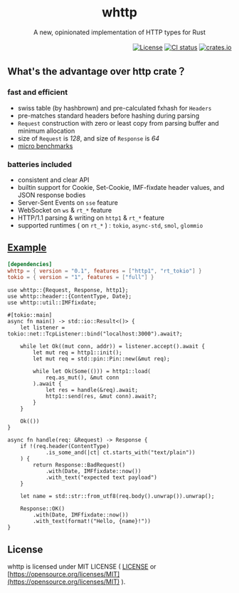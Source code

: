 <div align="center">
    <h1>whttp</h1>
    A new, opinionated implementation of HTTP types for Rust
</div>

<br>

<div align="right">
    <a href="https://github.com/ohkami-rs/whttp/blob/main/LICENSE"><img alt="License" src="https://img.shields.io/crates/l/whttp.svg" /></a>
    <a href="https://github.com/ohkami-rs/whttp/actions"><img alt="CI status" src="https://github.com/ohkami-rs/whttp/actions/workflows/CI.yml/badge.svg"/></a>
    <a href="https://crates.io/crates/whttp"><img alt="crates.io" src="https://img.shields.io/crates/v/whttp" /></a>
</div>

## What's the advantage over http crate？

### fast and efficient

* swiss table (by hashbrown) and pre-calculated fxhash for `Headers`
* pre-matches standard headers before hashing during parsing
* `Request` construction with zero or least copy from parsing buffer and minimum allocation
* size of `Request` is *128*, and size of `Response` is *64*
* [micro benchmarks](https://github.com/ohkami-rs/whttp/blob/main/benches)

### batteries included

* consistent and clear API
* builtin support for Cookie, Set-Cookie, IMF-fixdate header values, and JSON response bodies
* Server-Sent Events on `sse` feature
* WebSocket on `ws` & `rt_*` feature
* HTTP/1.1 parsing & writing on `http1` & `rt_*` feature
* supported runtimes ( on `rt_*` ) : `tokio`, `async-std`, `smol`, `glommio`

## [Example](https://github.com/ohkami-rs/whttp/blob/main/example)

```toml
[dependencies]
whttp = { version = "0.1", features = ["http1", "rt_tokio"] }
tokio = { version = "1", features = ["full"] }
```
```rust,no_run
use whttp::{Request, Response, http1};
use whttp::header::{ContentType, Date};
use whttp::util::IMFfixdate;

#[tokio::main]
async fn main() -> std::io::Result<()> {
    let listener = tokio::net::TcpListener::bind("localhost:3000").await?;

    while let Ok((mut conn, addr)) = listener.accept().await {
        let mut req = http1::init();
        let mut req = std::pin::Pin::new(&mut req);

        while let Ok(Some(())) = http1::load(
            req.as_mut(), &mut conn
        ).await {
            let res = handle(&req).await;
            http1::send(res, &mut conn).await?;
        }
    }

    Ok(())
}

async fn handle(req: &Request) -> Response {
    if !(req.header(ContentType)
            .is_some_and(|ct| ct.starts_with("text/plain"))
    ) {
        return Response::BadRequest()
            .with(Date, IMFfixdate::now())
            .with_text("expected text payload")
    }

    let name = std::str::from_utf8(req.body().unwrap()).unwrap();

    Response::OK()
        .with(Date, IMFfixdate::now())
        .with_text(format!("Hello, {name}!"))
}
```

## License

whttp is licensed under MIT LICENSE ( [LICENSE](https://github.com/ohkami-rs/whttp/blob/main/LICENSE) or [https://opensource.org/licenses/MIT](https://opensource.org/licenses/MIT) ).
